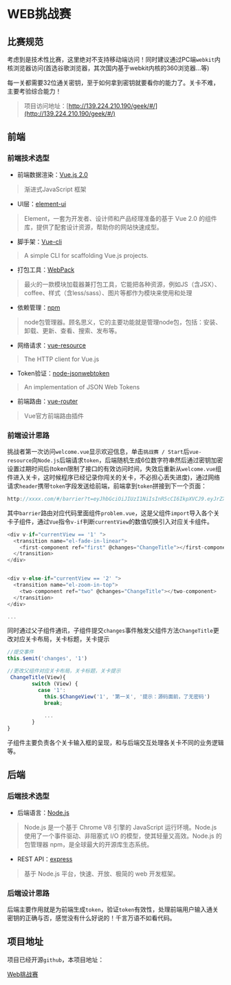 # WEB挑战赛

## 比赛规范

考虑到是技术性比赛，这里绝对不支持移动端访问！同时建议通过PC端`webkit`内核浏览器访问(首选谷歌浏览器，其次国内基于webkit内核的360浏览器...等)

每一关都需要32位通关密钥，至于如何拿到密钥就要看你的能力了。关卡不难，主要考验综合能力！

> 项目访问地址：[http://139.224.210.190/geek/#/](http://139.224.210.190/geek/#/)

## 前端

### 前端技术选型

- 前端数据渲染：[Vue.js 2.0](http://cn.vuejs.org/)
> 渐进式JavaScript 框架

- UI层：[element-ui](http://element.eleme.io/#/zh-CN)
> Element，一套为开发者、设计师和产品经理准备的基于 Vue 2.0 的组件库，提供了配套设计资源，帮助你的网站快速成型。

- 脚手架：[Vue-cli](https://github.com/vuejs/vue-cli)
> A simple CLI for scaffolding Vue.js projects.

- 打包工具：[WebPack](http://webpack.github.io/)
> 最火的一款模块加载器兼打包工具，它能把各种资源，例如JS（含JSX）、coffee、样式（含less/sass）、图片等都作为模块来使用和处理

- 依赖管理：[npm](https://www.npmjs.com/)
> node包管理器。顾名思义，它的主要功能就是管理node包，包括：安装、卸载、更新、查看、搜索、发布等。

- 网络请求：[vue-resource](https://github.com/pagekit/vue-resource)
> The HTTP client for Vue.js

- Token验证：[node-jsonwebtoken](https://github.com/auth0/node-jsonwebtoken)
> An implementation of JSON Web Tokens

- 前端路由：[vue-router](https://router.vuejs.org/zh-cn/)
> Vue官方前端路由插件

### 前端设计思路

挑战者第一次访问`welcome.vue`显示欢迎信息，单击`挑战赛 / Start`后`vue-resource`向`Node.js`后端请求`token`，后端随机生成6位数字符串然后通过密钥加密设置过期时间后(token限制了接口的有效访问时间，失效后重新从`welcome.vue`组件进入关卡，这时候程序已经记录你闯关的关卡，不必担心丢失进度)，通过网络请求`header`携带`token`字段发送给前端，前端拿到`token`拼接到下一个页面：

```javascript
http://xxxx.com/#/barrier?t=eyJhbGciOiJIUzI1NiIsInR5cCI6IkpXVCJ9.eyJrZXkiOiIzNTQ5NTkiLCJpYXQiOjE0OTY4MDM4ODQsImV4cCI6MTQ5NjgwNDAwNH0.5MPH2kQ_J2Tg_Cu9kBqejqem-sYjV4OBRlhJjSG0ALA
```

其中`barrier`路由对应代码里面组件`problem.vue`，这是父组件`import`导入各个关卡子组件，通过`Vue`指令`v-if`判断`currentView`的数值切换引入对应关卡组件。

```javascript
<div v-if="currentView == '1' ">
  <transition name="el-fade-in-linear">
    <first-component ref="first" @changes="ChangeTitle"></first-component>
  </transition>
</div>


<div v-else-if="currentView == '2' ">
  <transition name="el-zoom-in-top">
    <two-component ref="two" @changes="ChangeTitle"></two-component>
  </transition>
</div>

...

```

同时通过父子组件通讯，子组件提交`changes`事件触发父组件方法`ChangeTitle`更改对应关卡布局，关卡标题，关卡提示

```javascript
//提交事件
this.$emit('changes', '1')
```
```javascript
//更改父组件对应关卡布局，关卡标题，关卡提示
 ChangeTitle(View){
        switch (View) {
          case '1':
            this.$ChangeView('1', '第一关', '提示：源码面前，了无密码')
            break;
            
            ...
        }
}
```

子组件主要负责各个关卡输入框的呈现，和与后端交互处理各关卡不同的业务逻辑等。

## 后端

### 后端技术选型

- 后端语言：[Node.js](https://nodejs.org/en/)

> Node.js 是一个基于 Chrome V8 引擎的 JavaScript 运行环境。Node.js 使用了一个事件驱动、非阻塞式 I/O 的模型，使其轻量又高效。Node.js 的包管理器 npm，是全球最大的开源库生态系统。

- REST API：[express](http://www.expressjs.com.cn/)

> 基于 Node.js 平台，快速、开放、极简的 web 开发框架。

### 后端设计思路

后端主要作用就是为前端生成`token`，验证`token`有效性，处理前端用户输入通关密钥的正确与否，感觉没有什么好说的！千言万语不如看代码。

## 项目地址

项目已经开源`github`，本项目地址：

[Web挑战赛](https://github.com/helpcode/WebGeek)


